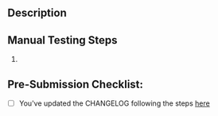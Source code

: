## Description
<!-- What does this PR do? Is it a bug fix, new feature, refactor, or something else -->


## Manual Testing Steps

<!--
Describe how you tested your change. If you are fixing a bug, please provide steps to recreate.
-->

1.

## Pre-Submission Checklist:

- [ ] You've updated the CHANGELOG following the steps [here](https://github.com/klaviyo/SFCC_Klaviyo#making-updates)

<!--
Always Write Something™️... even in PR descriptions. It's rubber-duck-debugging for you and
it's a courtesy for your fellow engineers.
-->
